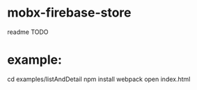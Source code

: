 # mobx-firebase-store
readme TODO
# example:

cd examples/listAndDetail
npm install
webpack
open index.html


